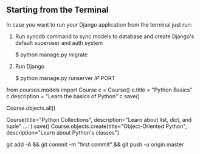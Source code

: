 ## Starting from the Terminal

In case you want to run your Django application from the terminal just run:

1) Run syncdb command to sync models to database and create Django's default superuser and auth system

    $ python manage.py migrate

2) Run Django

    $ python manage.py runserver $IP:$PORT
    
from courses.models import Course
c = Course()
c.title = "Python Basics"
c.description = "Learn the basics of Python"
c.save()

Course.objects.all()

Course(title="Python Collections", description="Learn about list, dict, and tuple"
   ...: ).save()
Course.objects.create(title="Object-Oriented Python", description="Learn about Python's classes")

git add -A && git commit -m "first commit" && git push -u origin master